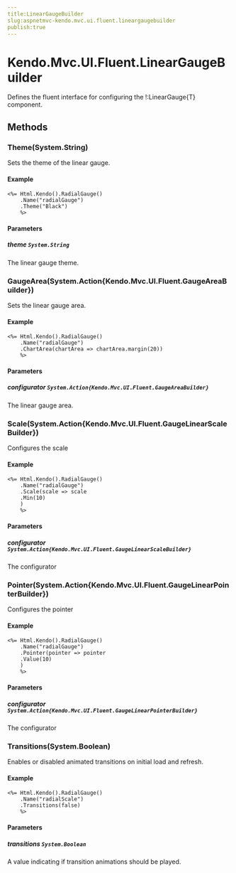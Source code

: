 ```yaml
---
title:LinearGaugeBuilder
slug:aspnetmvc-kendo.mvc.ui.fluent.lineargaugebuilder
publish:true
---
```


# Kendo.Mvc.UI.Fluent.LinearGaugeBuilder

Defines the fluent interface for configuring the !:LinearGauge{T} component.

## Methods

### Theme(System.String)
Sets the theme of the linear gauge.

#### Example
    <%= Html.Kendo().RadialGauge()
        .Name("radialGauge")
        .Theme("Black")
        %>

#### Parameters

##### theme `System.String`
The linear gauge theme.

### GaugeArea(System.Action{Kendo.Mvc.UI.Fluent.GaugeAreaBuilder})
Sets the linear gauge area.

#### Example
    <%= Html.Kendo().RadialGauge()
        .Name("radialGauge")
        .ChartArea(chartArea => chartArea.margin(20))
        %>

#### Parameters

##### configurator `System.Action{Kendo.Mvc.UI.Fluent.GaugeAreaBuilder}`
The linear gauge area.

### Scale(System.Action{Kendo.Mvc.UI.Fluent.GaugeLinearScaleBuilder})
Configures the scale

#### Example
    <%= Html.Kendo().RadialGauge()
        .Name("radialGauge")
        .Scale(scale => scale
        .Min(10)
        )
        %>

#### Parameters

##### configurator `System.Action{Kendo.Mvc.UI.Fluent.GaugeLinearScaleBuilder}`
The configurator

### Pointer(System.Action{Kendo.Mvc.UI.Fluent.GaugeLinearPointerBuilder})
Configures the pointer

#### Example
    <%= Html.Kendo().RadialGauge()
        .Name("radialGauge")
        .Pointer(pointer => pointer
        .Value(10)
        )
        %>

#### Parameters

##### configurator `System.Action{Kendo.Mvc.UI.Fluent.GaugeLinearPointerBuilder}`
The configurator

### Transitions(System.Boolean)
Enables or disabled animated transitions on initial load and refresh.

#### Example
    <%= Html.Kendo().RadialGauge()
        .Name("radialScale")
        .Transitions(false)
        %>

#### Parameters

##### transitions `System.Boolean`
A value indicating if transition animations should be played.